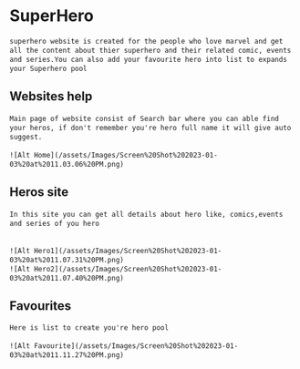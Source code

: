 # SuperHero
    superhero website is created for the people who love marvel and get all the content about thier superhero and their related comic, events and series.You can also add your favourite hero into list to expands your Superhero pool


## Websites help 

    Main page of website consist of Search bar where you can able find your heros, if don't remember you're hero full name it will give auto suggest.

    ![Alt Home](/assets/Images/Screen%20Shot%202023-01-03%20at%2011.03.06%20PM.png)

## Heros site
    
    In this site you can get all details about hero like, comics,events and series of you hero


    ![Alt Hero1](/assets/Images/Screen%20Shot%202023-01-03%20at%2011.07.31%20PM.png)
    ![Alt Hero2](/assets/Images/Screen%20Shot%202023-01-03%20at%2011.07.40%20PM.png)

## Favourites

    Here is list to create you're hero pool

    ![Alt Favourite](/assets/Images/Screen%20Shot%202023-01-03%20at%2011.11.27%20PM.png)